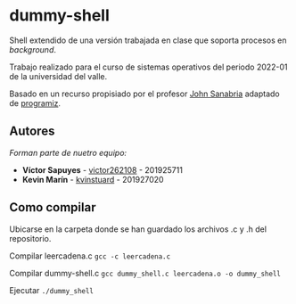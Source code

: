 # dummy-shell

Shell extendido de una versión trabajada en clase que soporta procesos en _background_.

Trabajo realizado para el curso de sistemas operativos del periodo 2022-01 de la universidad del valle.

Basado en un recurso propisiado por el profesor [John Sanabria](john.sanabria@correounivalle.edu.co) adaptado de [programiz](https://www.programiz.com/c-programming/c-strings).

## Autores 
_Forman parte de nuetro equipo:_
* **Víctor Sapuyes** - [victor262108](https://github.com/victor262108) - 201925711 
* **Kevin Marín** - [kvinstuard](https://github.com/kvinstuard) - 201927020


## Como compilar
Ubicarse en la carpeta donde se han guardado los archivos .c y .h del repositorio.

Compilar leercadena.c
`gcc -c leercadena.c`

Compilar dummy-shell.c
`gcc dummy_shell.c leercadena.o -o dummy_shell`

Ejecutar
`./dummy_shell`

